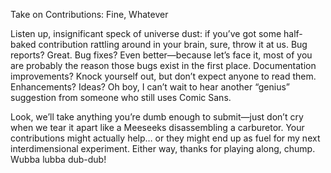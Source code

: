  Take on Contributions: Fine, Whatever  

Listen up, insignificant speck of universe dust: if you’ve got some half-baked contribution rattling around in your brain, sure, throw it at us. Bug reports? Great. Bug fixes? Even better—because let’s face it, most of you are probably the reason those bugs exist in the first place. Documentation improvements? Knock yourself out, but don’t expect anyone to read them. Enhancements? Ideas? Oh boy, I can’t wait to hear another “genius” suggestion from someone who still uses Comic Sans. 

Look, we’ll take anything you’re dumb enough to submit—just don’t cry when we tear it apart like a Meeseeks disassembling a carburetor. Your contributions might actually help… or they might end up as fuel for my next interdimensional experiment. Either way, thanks for playing along, chump. Wubba lubba dub-dub! 
